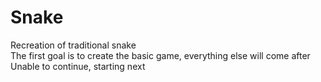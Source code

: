 # Snake
Recreation of traditional snake</br>
The first goal is to create the basic game, everything else will come after
Unable to continue, starting next
